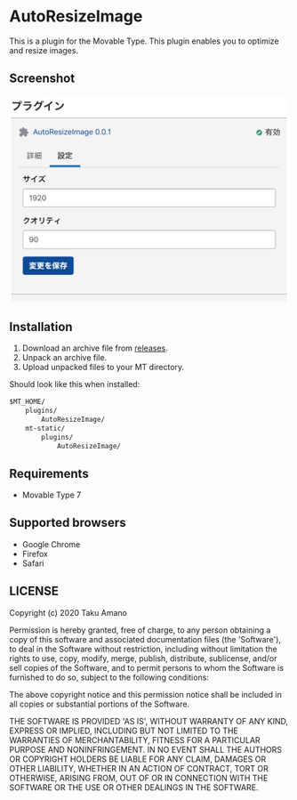 # AutoResizeImage

This is a plugin for the Movable Type.
This plugin enables you to optimize and resize images.

## Screenshot

![Screenshot](https://raw.githubusercontent.com/usualoma/mt-plugin-AutoResizeImage/master/artwork/screenshot.png)

## Installation

1. Download an archive file from [releases](https://github.com/usualoma/mt-plugin-AutoResizeImage/releases).
1. Unpack an archive file.
1. Upload unpacked files to your MT directory.

Should look like this when installed:

    $MT_HOME/
        plugins/
            AutoResizeImage/
        mt-static/
            plugins/
                AutoResizeImage/

## Requirements

* Movable Type 7

## Supported browsers

* Google Chrome
* Firefox
* Safari

## LICENSE

Copyright (c) 2020 Taku Amano

Permission is hereby granted, free of charge, to any person obtaining
a copy of this software and associated documentation files (the
'Software'), to deal in the Software without restriction, including
without limitation the rights to use, copy, modify, merge, publish,
distribute, sublicense, and/or sell copies of the Software, and to
permit persons to whom the Software is furnished to do so, subject to
the following conditions:

The above copyright notice and this permission notice shall be
included in all copies or substantial portions of the Software.

THE SOFTWARE IS PROVIDED 'AS IS', WITHOUT WARRANTY OF ANY KIND,
EXPRESS OR IMPLIED, INCLUDING BUT NOT LIMITED TO THE WARRANTIES OF
MERCHANTABILITY, FITNESS FOR A PARTICULAR PURPOSE AND NONINFRINGEMENT.
IN NO EVENT SHALL THE AUTHORS OR COPYRIGHT HOLDERS BE LIABLE FOR ANY
CLAIM, DAMAGES OR OTHER LIABILITY, WHETHER IN AN ACTION OF CONTRACT,
TORT OR OTHERWISE, ARISING FROM, OUT OF OR IN CONNECTION WITH THE
SOFTWARE OR THE USE OR OTHER DEALINGS IN THE SOFTWARE.
